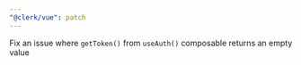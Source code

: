 ```yaml
---
"@clerk/vue": patch
---
```


Fix an issue where `getToken()` from `useAuth()` composable returns an empty value
